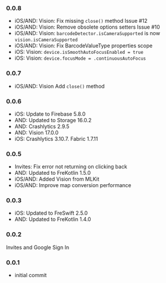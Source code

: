 ### 0.0.8
- iOS/AND: Vision: Fix missing `close()` method Issue #12
- iOS/AND: Vision: Remove obsolete options setters Issue #10
- iOS/AND: Vision: `barcodeDetector.isCameraSupported` is now `vision.isCameraSupported`
- iOS/AND: Vision: Fix BarcodeValueType properties scope
- iOS: Vision: `device.isSmoothAutoFocusEnabled = true`
- iOS: Vision: `device.focusMode = .continuousAutoFocus`

### 0.0.7
- iOS/AND: Vision Add `close()` method

### 0.0.6
- iOS: Update to Firebase 5.8.0
- AND: Updated to Storage 16.0.2
- AND: Crashlytics 2.9.5
- AND: Vision 17.0.0
- iOS: Crashlytics 3.10.7. Fabric 1.7.11

### 0.0.5
- Invites: Fix error not returning on clicking back
- AND: Updated to FreKotlin 1.5.0
- iOS/AND: Added Vision from MLKit
- iOS/AND: Improve map conversion performance

### 0.0.3
- iOS: Updated to FreSwift 2.5.0
- AND: Updated to FreKotlin 1.4.0

### 0.0.2
Invites and Google Sign In

### 0.0.1  
- initial commit
